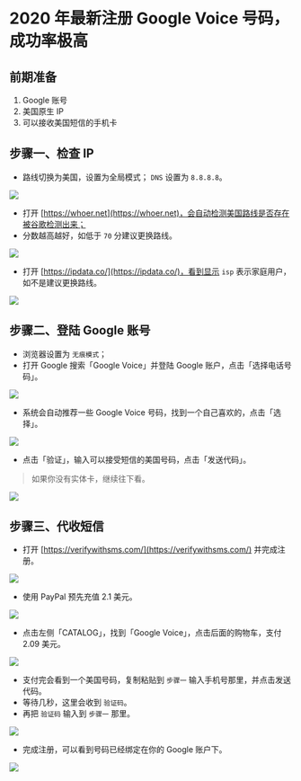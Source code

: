 # 2020 年最新注册 Google Voice 号码，成功率极高

## 前期准备

1. Google 账号
2. 美国原生 IP
3. 可以接收美国短信的手机卡

## 步骤一、检查 IP
* 路线切换为美国，设置为全局模式；
`DNS` 设置为 `8.8.8.8`。

![](pic/001.jpg)

* 打开 [https://whoer.net](https://whoer.net)，会自动检测美国路线是否存在被谷歌检测出来；
* 分数越高越好，如低于 `70` 分建议更换路线。

![](pic/002.jpg)

* 打开 [https://ipdata.co/](https://ipdata.co/)，看到显示 `isp` 表示家庭用户，如不是建议更换路线。

![](pic/003.jpg)


## 步骤二、登陆 Google 账号
* 浏览器设置为 `无痕模式`；
* 打开 Google 搜索「Google Voice」并登陆 Google 账户，点击「选择电话号码」。

![](pic/004.png)

* 系统会自动推荐一些 Google Voice 号码，找到一个自己喜欢的，点击「选择」。

![](pic/005.png)

* 点击「验证」，输入可以接受短信的美国号码，点击「发送代码」。

> 如果你没有实体卡，继续往下看。

![](pic/006.png)

## 步骤三、代收短信
* 打开 [https://verifywithsms.com/](https://verifywithsms.com/) 并完成注册。

![](pic/007.png)

* 使用 PayPal 预先充值 2.1 美元。

![](pic/008.png)

* 点击左侧「CATALOG」，找到「Google Voice」，点击后面的购物车，支付 2.09 美元。

![](pic/009.png)

* 支付完会看到一个美国号码，复制粘贴到 `步骤一` 输入手机号那里，并点击发送代码。
* 等待几秒，这里会收到 `验证码`。
* 再把 `验证码` 输入到 `步骤一` 那里。

![](pic/010.jpg)

* 完成注册，可以看到号码已经绑定在你的 Google 账户下。

![](pic/011.png)